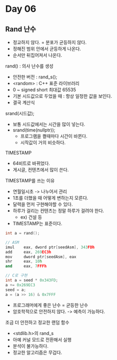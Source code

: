 # Day 06

## Rand 난수
* 정교하지 않다. = 분포가 균등하지 않다.
* 정해진 범위 안에서 균등하게 나온다.
* 순서만 뒤집어져서 나온다.

rand() : 의사 난수를 생성
* 안전한 버전 : rand_s();
* \<random> : C++ 표준 라이브러리
* 0 ~ signed short 최대값 65535
* 기본 시드값으로 두었을 때 : 항상 일정한 값을 보인다.
* 결국 계산식

srand(시드값);
* 보통 시드값에서는 시간을 많이 넣는다.
* srand(time(nullptr));
  * 프로그램을 켤때마다 시간이 바뀐다.
  * 시작값이 거의 비슷하다.

TIMESTAMP
* 64비트로 바뀌었다.
* 게시글, 컨텐츠에서 많이 쓴다.

TIMESTAMP를 쓰는 이유
* 연월일시초 -> 나누어서 관리
* 1초를 더했을 때 어떻게 변하는지 모른다.
* 달력을 먼저 구현해야할 수 있다.
* 하루가 걸리는 컨텐츠는 정말 하루가 걸려야 한다.
  * ex) 건설 등
* TIMESTAMP는 표준이다.

~~~C++
int a = rand();

// ASM
imul	eax, dword ptr[seedAsm], 343FDh
add		eax, 269EC3h
mov		dword ptr[seedAsm], eax
shr		eax, 10h
and		eax, 7FFFh

// C로 구현
int a = seed * 0x343FD;
a += 0x269EC3
seed = a;
a = (a >> 16) & 0x7FFF
~~~
* 프로그래머에게 좋은 난수 = 균등한 난수
* 암호학적으로 안전하지 않다. -> 예측이 가능하다.

조금 더 안전하고 정교한 랜덤 함수
* \<stdlib.h>의 rand_s
* 아예 커널 모드로 전환해서 실행
* 분석이 불가능하다.
* 정교한 알고리즘은 무겁다.